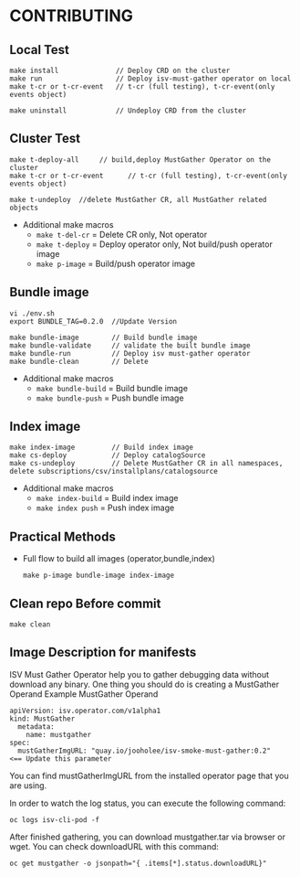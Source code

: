# CONTRIBUTING

## Local Test
~~~
make install              // Deploy CRD on the cluster
make run                  // Deploy isv-must-gather operator on local
make t-cr or t-cr-event   // t-cr (full testing), t-cr-event(only events object)

make uninstall            // Undeploy CRD from the cluster
~~~

## Cluster Test
~~~
make t-deploy-all     // build,deploy MustGather Operator on the cluster
make t-cr or t-cr-event      // t-cr (full testing), t-cr-event(only events object)

make t-undeploy  //delete MustGather CR, all MustGather related objects
~~~

- Additional make macros
  - `make t-del-cr` = Delete CR only, Not operator
  - `make t-deploy` = Deploy operator only, Not build/push operator image
  - `make p-image`  = Build/push operator image

## Bundle image
~~~
vi ./env.sh
export BUNDLE_TAG=0.2.0  //Update Version 

make bundle-image        // Build bundle image
make bundle-validate     // validate the built bundle image
make bundle-run          // Deploy isv must-gather operator
make bundle-clean        // Delete 
~~~
- Additional make macros
  - `make bundle-build` = Build bundle image
  - `make bundle-push`  = Push bundle image
## Index image
~~~
make index-image         // Build index image
make cs-deploy           // Deploy catalogSource
make cs-undeploy         // Delete MustGather CR in all namespaces, delete subscriptions/csv/installplans/catalogsource
~~~
- Additional make macros
  - `make index-build` = Build index image
  - `make index push`  = Push index image



## Practical Methods

- Full flow to build all images (operator,bundle,index)
  ~~~
  make p-image bundle-image index-image
  ~~~

## Clean repo Before commit
~~~
make clean
~~~
## Image Description for manifests
ISV Must Gather Operator help you to gather debugging data without download any binary. One thing you should do is creating a MustGather Operand
Example MustGather Operand
~~~
apiVersion: isv.operator.com/v1alpha1
kind: MustGather
  metadata:
    name: mustgather
spec:
  mustGatherImgURL: "quay.io/jooholee/isv-smoke-must-gather:0.2"        <== Update this parameter
~~~
You can find mustGatherImgURL from the installed operator page that you are using.

In order to watch the log status, you can execute the following command:
~~~
oc logs isv-cli-pod -f
~~~
  
After finished gathering, you can download mustgather.tar via browser or wget.
You can check downloadURL with this command:
~~~    
oc get mustgather -o jsonpath="{ .items[*].status.downloadURL}"
~~~ 
